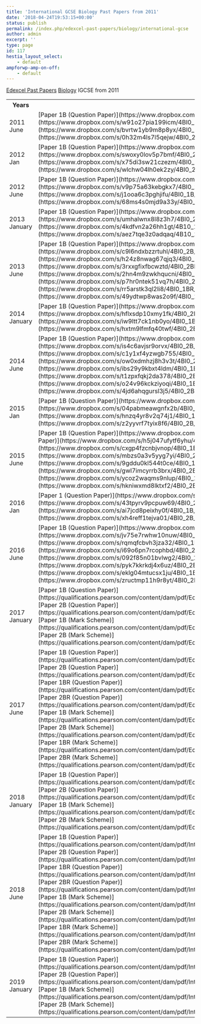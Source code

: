 ```yaml
---
title: 'International GCSE Biology Past Papers from 2011'
date: '2018-04-24T19:53:15+00:00'
status: publish
permalink: /index.php/edexcel-past-papers/biology/international-gcse
author: admin
excerpt: ''
type: page
id: 117
hestia_layout_select:
    - default
ampforwp-amp-on-off:
    - default
---
```

[Edexcel Past Papers](http://shawonnotes.com/index.php/edexcel-past-papers/)  [Biology](http://shawonnotes.com/index.php/past-papers/biology/)  IGCSE from 2011

<table class="table" style="width:100%"><tbody><tr><th>Years</th><th>Download</th></tr><tr><td>2011 June</td><td>[Paper 1B (Question Paper)](https://www.dropbox.com/s/4klcnbxw1vy3gje/4BI0_1B_que_20110519.pdf?dl=1)  
[Paper 2B (Question Paper)](https://www.dropbox.com/s/w91o27pia199icm/4BI0_2B_que_20110607.pdf?dl=1)  
[Paper 1B (Mark Scheme)](https://www.dropbox.com/s/bvrtw1yb9m8p8yx/4BI0_1B_rms_20110824.pdf?dl=1)  
[Paper 2B (Mark Scheme)](https://www.dropbox.com/s/0h32m4ls7l5qejw/4BI0_2B_rms_20110824.pdf?dl=1)</td></tr><tr><td>2012 Jan</td><td>[Paper 1B (Question Paper)](https://www.dropbox.com/s/4jtsvzhcae90kn8/4BI0_1B_que_20120307.pdf?dl=1)  
[Paper 2B (Question Paper)](https://www.dropbox.com/s/swoxy0lov5p7bmf/4BI0_2B_que_20120307.pdf?dl=1)  
[Paper 1B (Mark Scheme)](https://www.dropbox.com/s/x75di3sw21czezm/4BI0_1B_msc_20120121.pdf?dl=1)  
[Paper 2B (Mark Scheme)](https://www.dropbox.com/s/wlchw04lh0ek2zy/4BI0_2B_msc_20120122.pdf?dl=1)</td></tr><tr><td>2012 June</td><td>[Paper 1B (Question Paper)](https://www.dropbox.com/s/io7sysee6fanwfq/4BI0_1B_que_20120515.pdf?dl=1)  
[Paper 2B (Question Paper)](https://www.dropbox.com/s/v9p75a63kebgkx7/4BI0_2B_que_20120518.pdf?dl=1)  
[Paper 1B (Mark Scheme)](https://www.dropbox.com/s/j1ooa6c3pghjifu/4BI0_1B_rms_20120823.pdf?dl=1)  
[Paper 2B (Mark Scheme)](https://www.dropbox.com/s/68ms4s0mjd9a33y/4BI0_2B_rms_20120823.pdf?dl=1)</td></tr><tr><td>2013 January</td><td>[Paper 1B (Question Paper)](https://www.dropbox.com/s/uojll23ejavhwlk/4BI0_1B_que_20130109.pdf?dl=1)  
[Paper 2B (Question Paper)](https://www.dropbox.com/s/umhalwnx8l8z3h7/4BI0_2B_que_20130111.pdf?dl=1)  
[Paper 1B (Mark Scheme)](https://www.dropbox.com/s/4kdfvn2a26hh1gt/4B10_1B_msc_20130307.pdf?dl=1)  
[Paper 2B (Mark Scheme)](https://www.dropbox.com/s/aez7tqe3z0adqaq/4B10_2B_msc_20130307.pdf?dl=1)</td></tr><tr><td>2013 June</td><td>[Paper 1B (Question Paper)](https://www.dropbox.com/s/0kx5hyutrfruto5/4BI0_1B_que_20130523.pdf?dl=1)  
[Paper 2B (Question Paper)](https://www.dropbox.com/s/c9l6ndxbzzrtuhl/4BI0_2B_que_20130613.pdf?dl=1)  
[Paper 1BR (Question Paper)](https://www.dropbox.com/s/h24z8nwag67qjq3/4BI0_1BR_que_20130523.pdf?dl=1)  
[Paper 2BR (Question Paper)](https://www.dropbox.com/s/3rxxgfixfbcwztd/4BI0_2BR_que_20130613.pdf?dl=1)  
[Paper 1B (Mark Scheme)](https://www.dropbox.com/s/2hn4m9zwkhqucni/4BI0_1B_msc_20130822.pdf?dl=1)  
[Paper 2B (Mark Scheme)](https://www.dropbox.com/s/p7hr0ntek51vq7h/4BI0_2B_msc_20130822.pdf?dl=1)  
[Paper 1BR (Mark Scheme)](https://www.dropbox.com/s/rr5arstk3ql2li8/4BI0_1BR_msc_20130822.pdf?dl=1)  
[Paper 2BR (Mark Scheme)](https://www.dropbox.com/s/49ydtwp8was2o9f/4BI0_2BR_msc_20130822.pdf?dl=1)</td></tr><tr><td>2014 January</td><td>[Paper 1B (Question Paper)](https://www.dropbox.com/s/t3q2rclnfpvgxm2/4BI0_1B_que_20140108.pdf?dl=1)  
[Paper 2B (Question Paper)](https://www.dropbox.com/s/hflxsdp10xmy1fk/4BI0_2B_que_20140109.pdf?dl=1)  
[Paper 1B (Mark Scheme)](https://www.dropbox.com/s/iw9ltt7ck1nb0yo/4BI0_1B_msc_20140306.pdf?dl=1)  
[Paper 2B (Mark Scheme)](https://www.dropbox.com/s/hxtm9lfmfq40twf/4BI0_2B_msc_20140306.pdf?dl=1)</td></tr><tr><td>2014 June</td><td>[Paper 1B (Question Paper)](https://www.dropbox.com/s/6wu2bloxnuvlpc9/4BI0_1B_que_20140519.pdf?dl=1)  
[Paper 2B (Question Paper)](https://www.dropbox.com/s/is4c6avjsr9orvx/4BI0_2B_que_20140616_2.pdf?dl=1)  
[Paper 1BR (Question Paper)](https://www.dropbox.com/s/c1y1xf4yzwgb755/4BI0_1BR_que_20140519.pdf?dl=1)  
[Paper 2BR (Question Paper)](https://www.dropbox.com/s/ow0xdmhzj8h3v3t/4BI0_2BR_que_20140616.pdf?dl=1)  
[Paper 1B (Mark Scheme)](https://www.dropbox.com/s/ibs29y9kbxt4ldm/4BI0_1B_msc_20140821.pdf?dl=1)  
[Paper 2B (Mark Scheme)](https://www.dropbox.com/s/t1zpxfqkj2da378/4BI0_2B_msc_20140821.pdf?dl=1)  
[Paper 1BR (Mark Scheme)](https://www.dropbox.com/s/o24v96kckziyoqi/4BI0_1BR_msc_20140821.pdf?dl=1)  
[Paper 2BR (Mark Scheme)](https://www.dropbox.com/s/4jd6ahqgursl3j5/4BI0_2BR_msc_20140821.pdf?dl=1)</td></tr><tr><td>2015 Jan</td><td> [Paper 1B (Question Paper)](https://www.dropbox.com/s/nowshdlybe5h0e5/4BI0_1B_que_20150107.pdf?dl=1)  
[Paper 2B (Question Paper)](https://www.dropbox.com/s/04pabmeawgnfx2b/4BI0_2B_que_20150108.pdf?dl=1)  
[Paper 1B (Mark Scheme)](https://www.dropbox.com/s/hnzq4yr8v2q74j1/4BI0_1B_msc_20151501.pdf?dl=1)  
[Paper 2B (Mark Scheme)](https://www.dropbox.com/s/z2yyvrf7tyix8f6/4BI0_2B_msc_20151501.pdf?dl=1)</td></tr><tr><td>2015 June</td><td> [Paper 1B (Question Paper)](https://www.dropbox.com/s/94cymubjyww63z3/4BI0_1B_que_20150512.pdf?dl=1)  
[Paper 2B (Question Paper)](https://www.dropbox.com/s/h5j047ufytf6yhu/4BI0_2B_que_20150605.pdf?dl=1)  
[Paper 1BR (Question Paper)](https://www.dropbox.com/s/cxgp4fzcnbjvnop/4BI0_1BR_que_20150512.pdf?dl=1)  
[Paper 2BR (Question Paper)](https://www.dropbox.com/s/mbzs0a3v5yyg7yi/4BI0_2BR_que_20150605.pdf?dl=1)  
[Paper 1B (Mark Scheme)](https://www.dropbox.com/s/9gddu0kl544t0ce/4BI0_1B_msc_20150819.pdf?dl=1)  
[Paper 2B (Mark Scheme)](https://www.dropbox.com/s/gwl7imcyrrb3brx/4BI0_2B_msc_20150819.pdf?dl=1)  
[Paper 1BR (Mark Scheme)](https://www.dropbox.com/s/ycoz2waqms9nlup/4BI0_1BR_msc_20150819.pdf?dl=1)  
[Paper 2BR (Mark Scheme)](https://www.dropbox.com/s/hkniwxmd8lktxf2/4BI0_2BR_msc_20150819.pdf?dl=1)</td></tr><tr><td>2016 Jan</td><td> [Paper 1 (Question Paper)](https://www.dropbox.com/s/000rmc69le3hecg/4BI0_1B_que_20160112.pdf?dl=1)  
[Paper 2 (Question Paper)](https://www.dropbox.com/s/43tpyrv9pcpuw69/4BI0_2B_que_20160114.pdf?dl=1)  
[Paper 1 (Mark Scheme)](https://www.dropbox.com/s/ai7jcd8peixhy0f/4BI0_1B_msc_20160302.pdf?dl=1)  
[Paper 2 (Mark Scheme)](https://www.dropbox.com/s/xh4reff1tejva01/4BI0_2B_msc_20160302.pdf?dl=1)</td></tr><tr><td>2016 June</td><td> [Paper 1B (Question Paper)](https://www.dropbox.com/s/5ala7iawc8zj3nl/4BI0_1B_que_20160517.pdf?dl=1)  
[Paper 2B (Question Paper)](https://www.dropbox.com/s/jv75e7rwhw10nuw/4BI0_2B_que_20160610.pdf?dl=1)  
[Paper 1BR (Question Paper)](https://www.dropbox.com/s/rqmqfcbvh3jza32/4BI0_1BR_que_20160517.pdf?dl=1)  
[Paper 2BR (Question Paper)](https://www.dropbox.com/s/i69o6pn7rcophbd/4BI0_2BR_que_20160610.pdf?dl=1)  
[Paper 1B (Mark Scheme)](https://www.dropbox.com/s/092f85n01bvlwg2/4BI0_1B_rms_20160824.pdf?dl=1)  
[Paper 2B (Mark Scheme)](https://www.dropbox.com/s/pyk7kkrkdj4x6uz/4BI0_2B_rms_201608248.pdf?dl=1)  
[Paper 1BR (Mark Scheme)](https://www.dropbox.com/s/eklg04mtucsx1ju/4BI0_1BR_rms_20160824.pdf?dl=1)  
[Paper 2BR (Mark Scheme)](https://www.dropbox.com/s/zructmp11h9r8yt/4BI0_2BR_rms_20160824.pdf?dl=1)</td></tr><tr><td>2017 January</td><td> [Paper 1B (Question Paper)](https://qualifications.pearson.com/content/dam/pdf/Edexcel%20Certificate/Biology/2011/Exam%20materials/4BI0_1B_que_20170110.pdf)  
[Paper 2B (Question Paper)](https://qualifications.pearson.com/content/dam/pdf/Edexcel%20Certificate/Biology/2011/Exam%20materials/4BI0_2B_que_20170116.pdf)  
[Paper 1B (Mark Scheme)](https://qualifications.pearson.com/content/dam/pdf/Edexcel%20Certificate/Biology/2011/Exam%20materials/4BI0_1B_rms_20170301.pdf)  
[Paper 2B (Mark Scheme)](https://qualifications.pearson.com/content/dam/pdf/Edexcel%20Certificate/Biology/2011/Exam%20materials/4BI0_2B_rms_20170301.pdf)</td></tr><tr><td>2017 June</td><td> [Paper 1B (Question Paper)](https://qualifications.pearson.com/content/dam/pdf/Edexcel%20Certificate/Biology/2011/Exam%20materials/4BI0_1B_que_20170516.pdf)  
[Paper 2B (Question Paper)](https://qualifications.pearson.com/content/dam/pdf/Edexcel%20Certificate/Biology/2011/Exam%20materials/4BI0_2B_que_20170609.pdf)  
[Paper 1BR (Question Paper)](https://qualifications.pearson.com/content/dam/pdf/Edexcel%20Certificate/Biology/2011/Exam%20materials/4BI0_1BR_que_20170516.pdf)  
[Paper 2BR (Question Paper)](https://qualifications.pearson.com/content/dam/pdf/Edexcel%20Certificate/Biology/2011/Exam%20materials/4BI0_2BR_que_20170609.pdf)  
[Paper 1B (Mark Scheme)](https://qualifications.pearson.com/content/dam/pdf/Edexcel%20Certificate/Biology/2011/Exam%20materials/4BI0_1B_rms_20170823.pdf)  
[Paper 2B (Mark Scheme)](https://qualifications.pearson.com/content/dam/pdf/Edexcel%20Certificate/Biology/2011/Exam%20materials/4BI0_2B_rms_20170823.pdf)  
[Paper 1BR (Mark Scheme)](https://qualifications.pearson.com/content/dam/pdf/Edexcel%20Certificate/Biology/2011/Exam%20materials/4BI0_1BR_rms_20170823.pdf)  
[Paper 2BR (Mark Scheme)](https://qualifications.pearson.com/content/dam/pdf/Edexcel%20Certificate/Biology/2011/Exam%20materials/4BI0_2BR_rms_20170823.pdf)</td></tr><tr><td>2018 January</td><td> [Paper 1B (Question Paper)](https://qualifications.pearson.com/content/dam/pdf/Edexcel%20Certificate/Biology/2011/Exam%20materials/4BI0_1B_que_20180109.pdf)  
[Paper 2B (Question Paper)](https://qualifications.pearson.com/content/dam/pdf/Edexcel%20Certificate/Biology/2011/Exam%20materials/4BI0_2B_que_20180115.pdf)  
[Paper 1B (Mark Scheme)](https://qualifications.pearson.com/content/dam/pdf/Edexcel%20Certificate/Biology/2011/Exam%20materials/4BI0_1B_rms_20180308.pdf)  
[Paper 2B (Mark Scheme)](https://qualifications.pearson.com/content/dam/pdf/Edexcel%20Certificate/Biology/2011/Exam%20materials/4BI0_2B_rms_20180308.pdf)</td></tr><tr><td>2018 June</td><td>[Paper 1B (Question Paper)](https://qualifications.pearson.com/content/dam/pdf/International%20GCSE/Biology/2011/Exam%20materials/4BI0_1B_que_20180515.pdf)  
[Paper 2B (Question Paper)](https://qualifications.pearson.com/content/dam/pdf/International%20GCSE/Biology/2011/Exam%20materials/4BI0_2B_que_20180612.pdf)  
[Paper 1BR (Question Paper)](https://qualifications.pearson.com/content/dam/pdf/International%20GCSE/Biology/2011/Exam%20materials/4BI0_1BR_que_20180515.pdf)  
[Paper 2BR (Question Paper)](https://qualifications.pearson.com/content/dam/pdf/International%20GCSE/Biology/2011/Exam%20materials/4BI0_2BR_que_20180612.pdf)  
[Paper 1B (Mark Scheme)](https://qualifications.pearson.com/content/dam/pdf/International%20GCSE/Biology/2011/Exam%20materials/4BI0_1B_rms_20180822.pdf)  
[Paper 2B (Mark Scheme)](https://qualifications.pearson.com/content/dam/pdf/International%20GCSE/Biology/2011/Exam%20materials/4BI0_2B_rms_20180822.pdf)  
[Paper 1BR (Mark Scheme)](https://qualifications.pearson.com/content/dam/pdf/International%20GCSE/Biology/2011/Exam%20materials/4BI0_1BR_rms_20180822.pdf)  
[Paper 2BR (Mark Scheme)](https://qualifications.pearson.com/content/dam/pdf/International%20GCSE/Biology/2011/Exam%20materials/4BI0_2BR_rms_20180822.pdf)</td></tr><tr><td>2019 January</td><td>[Paper 1B (Question Paper)](https://qualifications.pearson.com/content/dam/pdf/International%20GCSE/Biology/2011/Exam%20materials/4BI0_1B_que_20190109.pdf)  
[Paper 2B (Question Paper)](https://qualifications.pearson.com/content/dam/pdf/International%20GCSE/Biology/2011/Exam%20materials/4BI0_2B_que_20190115.pdf)  
[Paper 1B (Mark Scheme)](https://qualifications.pearson.com/content/dam/pdf/International%20GCSE/Biology/2011/Exam%20materials/4BI0_1B_msc_20190307.pdf)  
[Paper 2B (Mark Scheme)](https://qualifications.pearson.com/content/dam/pdf/International%20GCSE/Biology/2011/Exam%20materials/4BI0_2B_msc_20190307.pdf)</td></tr></tbody></table>